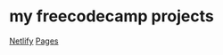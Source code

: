 # my freecodecamp projects

[Netlify](https://myfreecodecamp-projects.netlify.app/)
[Pages](https://mtdowner.github.io/freecodecamp/)
